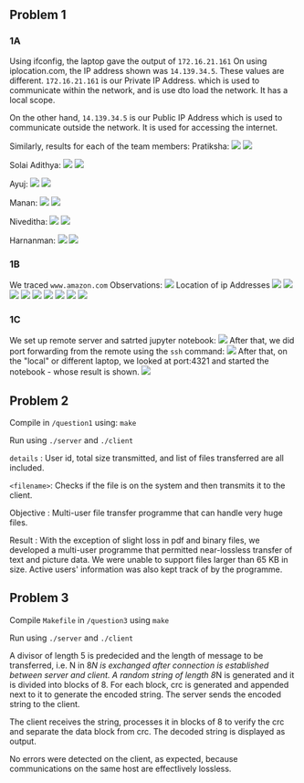
## Problem 1

### 1A
Using ifconfig, the laptop gave the output of `172.16.21.161`
On using iplocation.com, the IP address shown was `14.139.34.5`.
These values are different. `172.16.21.161` is our Private IP Address. which is used to communicate within the network, and is use dto load the network. It has a local scope.

On the other hand, `14.139.34.5` is our Public IP Address which is used to communicate outside the network. It is used for accessing the internet.

Similarly, results for each of the team members:
Pratiksha:
![](ifconfig_prati.png) 
![](ip2l_prati.png)

Solai Adithya:
![](ifocnfig_adhi.jpeg) 
![](ip2l_adhi.png)

Ayuj:
![](ifconfig_ayuj.png) 
![](ip2l_ayu.pngj)

Manan:
![](ifconfig_prati.png) 
![](ip2l_prati,png)

Niveditha:
![](ifconfig_niv.png) 
![](ip2l_niv.png)

Harnanman:
![](ifconfig_harnaman.png) 
![](ip2l_harnanman.png)

### 1B

We traced `www.amazon.com`
Observations:
![](traceroute.png) 
Location of ip Addresses
![](iplookup_2.png) 
![](iplookup_3.png) 
![](iplookup_4.png) 
![](iplookup_5.png) 
![](iplookup_6.png) 
![](iplookup_7.png) 
![](iplookup_8.png) 
![](iplookup_9.png) 
![](iplookup_15.png) 

### 1C
We set up remote server and satrted jupyter notebook:
![](jupyter-notebook-start.png) 
After that, we did port forwarding from the remote using the `ssh` command:
![](port-forward.png) 
After that, on the "local" or different laptop, we looked at port:4321 and started the notebook - whose result is shown.
![](jupyter-notebook-result.png) 


## Problem 2

Compile in `/question1` using: `make`

Run using `./server` and `./client`

`details` : User id, total size transmitted, and list of files transferred are all included.

`<filename>`: Checks if the file is on the system and then transmits it to the client.

Objective : Multi-user file transfer programme that can handle very huge files.

Result : With the exception of slight loss in pdf and binary files, we developed a multi-user programme that permitted near-lossless transfer of text and picture data. We were unable to support files larger than 65 KB in size. Active users' information was also kept track of by the programme.

## Problem 3 
Compile `Makefile` in `/question3` using `make`
 
 Run using `./server` and `./client`

 A divisor of length 5 is predecided and the length of message to be transferred, i.e. N in 8*N is exchanged after connection is established between server and client. A random string of length 8*N is generated and it is divided into blocks of 8. For each block, crc is generated and appended next to it to generate the encoded string. The server sends the encoded string to the client.

 The client receives the string, processes it in blocks of 8 to verify the crc and separate the data block from crc. The decoded string is displayed as output.

 No errors were detected on the client, as expected, because communications on the same host are effectlively lossless.